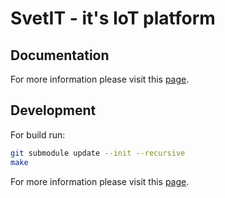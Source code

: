# SvetIT - it's IoT platform

## Documentation
For more information please visit this [page](doc/README.md).

## Development

For build run:
```bash
git submodule update --init --recursive
make
```

For more information please visit this [page](doc/development/README.md).
